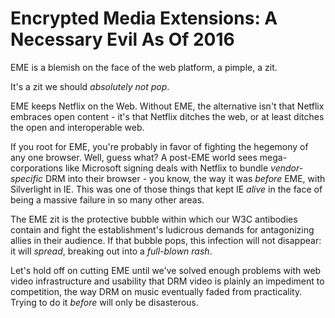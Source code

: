 # Encrypted Media Extensions: A Necessary Evil As Of 2016

EME is a blemish on the face of the web platform, a pimple, a zit.

It's a zit we should *absolutely not pop*.

EME keeps Netflix on the Web. Without EME, the alternative isn't that Netflix embraces open content - it's that Netflix ditches the web, or at least ditches the open and interoperable web.

If you root for EME, you're probably in favor of fighting the hegemony of any one browser. Well, guess what? A post-EME world sees mega-corporations like Microsoft signing deals with Netflix to bundle *vendor-specific* DRM into their browser - you know, the way it was *before* EME, with Silverlight in IE. This was one of those things that kept IE *alive* in the face of being a massive failure in so many other areas.

The EME zit is the protective bubble within which our W3C antibodies contain and fight the establishment's ludicrous demands for antagonizing allies in their audience. If that bubble pops, this infection will not disappear: it will *spread*, breaking out into a *full-blown rash*.

Let's hold off on cutting EME until we've solved enough problems with web video infrastructure and usability that DRM video is plainly an impediment to competition, the way DRM on music eventually faded from practicality. Trying to do it *before* will only be disasterous.
